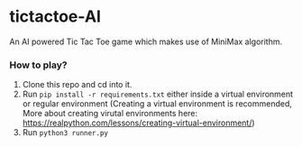 # tictactoe-AI
An AI powered Tic Tac Toe game which makes use of MiniMax algorithm.

### How to play?

1. Clone this repo and cd into it.
2. Run `pip install -r requirements.txt`
either inside a virtual environment or regular environment (Creating a virtual environment is recommended, More about creating virutal environments here: https://realpython.com/lessons/creating-virtual-environment/)
3. Run `python3 runner.py`
